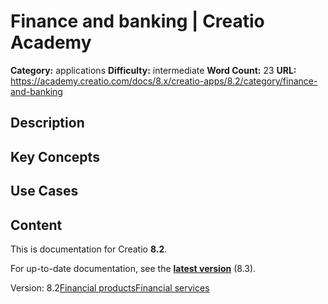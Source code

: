 # Finance and banking | Creatio Academy

**Category:** applications **Difficulty:** intermediate **Word Count:** 23
**URL:**
https://academy.creatio.com/docs/8.x/creatio-apps/8.2/category/finance-and-banking

## Description

## Key Concepts

## Use Cases

## Content

This is documentation for Creatio **8.2**.

For up-to-date documentation, see the
**[latest version](/docs/8.x/creatio-apps/category/finance-and-banking)** (8.3).

Version:
8.2[Financial products](/docs/8.x/creatio-apps/8.2/category/financial-products)[Financial services](/docs/8.x/creatio-apps/8.2/category/financial-services)
